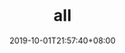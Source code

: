 ---
weight: 1
title: "all"
description: ""
date: 2019-10-01T21:57:40+08:00
lastmod: 2020-01-01T16:45:40+08:00
draft: false
ico: '<svg class="icon" aria-hidden="true"><use xlink:href="#icon-wenzhang"></use></svg>'
nfts: ["Art-nft","Collectibles","Domain Names","Music","Photography","Sports-nft","Trading Cards","Utility","Virtual Worlds"]
hidePage: true
---